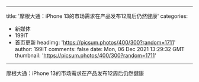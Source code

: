 
---
title: '摩根大通：iPhone 13的市场需求在产品发布12周后仍然健康'
categories: 
 - 新媒体
 - 199IT
 - 首页更新
headimg: 'https://picsum.photos/400/300?random=1711'
author: 199IT
comments: false
date: Mon, 06 Dec 2021 13:29:32 GMT
thumbnail: 'https://picsum.photos/400/300?random=1711'
---

<div>   
摩根大通：iPhone 13的市场需求在产品发布12周后仍然健康  
</div>
            